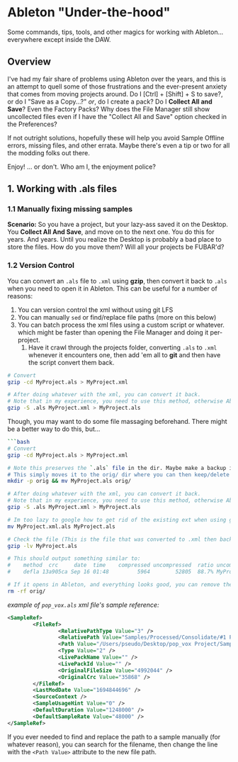 # Ableton "Under-the-hood"

Some commands, tips, tools, and other magics for working with Ableton... everywhere except inside the DAW.

## Overview

I've had my fair share of problems using Ableton over the years, and this is an attempt to quell some of those frustrations and the ever-present anxiety that comes from moving projects around. Do I [Ctrl] + [Shift] + S to save?, or do I "Save as a Copy...?" _or_, do I create a pack? Do I **Collect All and Save**? Even the Factory Packs? Why does the File Manager still show uncollected files even if I have the "Collect All and Save" option checked in the Preferences?

If not outright solutions, hopefully these will help you avoid Sample Offline errors, missing files, and other errata. Maybe there's even a tip or two for all the modding folks out there.

Enjoy!
... or don't. Who am I, the enjoyment police?

## 1. Working with .als files

### 1.1 Manually fixing missing samples

**Scenario:** So you have a project, but your lazy-ass saved it on the Desktop.  You **Collect All And Save**, and move on to the next one. You do this for years. And years. Until you realize the Desktop is probably a bad place to store the files. How do you move them? Will all your projects be FUBAR'd?

### 1.2 Version Control

You can convert an `.als` file to `.xml` using **gzip**, then convert it back to `.als` when you need to open it in Ableton. This can be useful for a number of reasons:

1. You can version control the xml without using git LFS
2. You can manually `sed` or find/replace file paths (more on this below)
3. You can batch process the xml files using a custom script or whatever. which might be faster than opening the File Manager and doing it per-project.
   1. Have it crawl through the projects folder, converting `.als` to `.xml` whenever it encounters one, then add 'em all to **git** and then have the script convert them back.

```bash
# Convert
gzip -cd MyProject.als > MyProject.xml

# After doing whatever with the xml, you can convert it back.
# Note that in my experience, you need to use this method, otherwise Ableton may bark about a corrupted project file.
gzip -S .als MyProject.xml > MyProject.als

```

Though, you may want to do some file massaging beforehand. There might be a better way to do this, but...

```bash
```bash
# Convert
gzip -cd MyProject.als > MyProject.xml

# Note this preserves the `.als` file in the dir. Maybe make a backup if you're paranoid, or just yolo it.
# This simply moves it to the orig/ dir where you can then keep/delete it after you're done.
mkdir -p orig && mv MyProject.als orig/

# After doing whatever with the xml, you can convert it back.
# Note that in my experience, you need to use this method, otherwise Ableton may bark about a corrupted project file.
gzip -S .als MyProject.xml > MyProject.als

# Im too lazy to google how to get rid of the existing ext when using gzip, so I just move the file. Voilá.
mv MyProject.xml.als MyProject.als

# Check the file (This is the file that was converted to .xml then back to .als)
gzip -lv MyProject.als

# This should output something similar to:
#    method  crc     date  time    compressed uncompressed  ratio uncompressed_name
#    defla 13a905ca Sep 16 01:48         5964        52805  88.7% MyProject.als

# If it opens in Ableton, and everything looks good, you can remove the original copy
rm -rf orig/
```

_example of `pop_vox.als` xml file's sample reference:_

```xml
<SampleRef>
        <FileRef>
                <RelativePathType Value="3" />
                <RelativePath Value="Samples/Processed/Consolidate/#1 POP STAR, only session [2023-09-16 011042].wav" />
                <Path Value="/Users/pseudo/Desktop/pop_vox Project/Samples/Processed/Consolidate/#1 POP STAR, only session [2023-09-16 011042].wav" />
                <Type Value="2" />
                <LivePackName Value="" />
                <LivePackId Value="" />
                <OriginalFileSize Value="4992044" />
                <OriginalCrc Value="35868" />
        </FileRef>
        <LastModDate Value="1694844696" />
        <SourceContext />
        <SampleUsageHint Value="0" />
        <DefaultDuration Value="1248000" />
        <DefaultSampleRate Value="48000" />
</SampleRef>
```

If you ever needed to find and replace the path to a sample manually (for whatever reason), you can search for the filename, then change the line with the `<Path Value>` attribute to the new file path.
